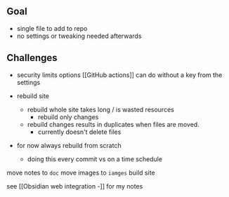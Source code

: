 ## Goal
- single file to add to repo
- no settings or tweaking needed afterwards

## Challenges
- security limits options [[GitHub actions]] can do without a key from the settings

- rebuild site
	- rebuild whole site takes long / is wasted resources
		- rebuild only changes
	- rebuild changes results in duplicates when files are moved.
		- currently doesn't delete files
- for now always rebuild from scratch
	- doing this every commit vs on a time schedule

move notes to `doc`
move images to `iamges`
build site

see [[Obsidian web integration -]] for my notes